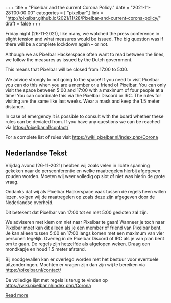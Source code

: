 +++
title = "Pixelbar and the current Corona Policy."
date = "2021-11-28T00:00:00"
categories = [ "pixelbar",]
link = "http://pixelbar.github.io/2021/11/28/Pixelbar-and-current-corona-policy/"
draft = false
+++

<p>Friday night (26-11-2021), like many, we watched the press conference in slight tension and what measures would be issued. The big question was if there will be a complete lockdown again – or not.</p>

<p>Although we as Pixelbar Hackerspace often want to read between the lines, we follow the measures as issued by the Dutch government.</p>

<p>This means that Pixelbar will be closed from 17:00 to 5:00.</p>

<p>We advice strongly to not going to the space! If you need to visit Pixelbar you can do this when you are a member or a friend of Pixelbar. You can only visit the space between 5:00 and 17:00 with a maximum of four people at a time! You can coördinate this via the Pixelbar Discord or IRC. The rules for visiting are the same like last weeks. Wear a mask and keep the 1.5 meter distance.</p>

<p>In case of emergency it is possible to consult with the board whether these rules can be deviated from. If you have any questions we can be reached via <a href="https://pixelbar.nl/contact/">https://pixelbar.nl/contact/</a></p>

<p>For a complete list of rules visit <a href="https://wiki.pixelbar.nl/index.php/Corona">https://wiki.pixelbar.nl/index.php/Corona</a></p>

<h2>Nederlandse Tekst</h2>

<p>Vrijdag avond (26-11-2021) hebben wij zoals velen in lichte spanning gekeken naar de persconferentie en welke maatregelen hierbij afgegeven zouden worden. Moeten wij weer volledig op slot of niet was hierin de grote vraag.</p>

<p>Ondanks dat wij als Pixelbar Hackerspace vaak tussen de regels heen willen lezen, volgen wij de maatregelen op zoals deze zijn afgegeven door de Nederlandse overheid.</p>

<p>Dit betekent dat Pixelbar van 17:00 tot en met 5:00 gesloten zal zijn.</p>

<p>We adviseren met klem om niet naar Pixelbar te gaan! Wanneer je toch naar Pixelbar moet kan dit alleen als je een member of friend van Pixelbar bent. Je kan alleen tussen 5:00 en 17:00 langs komen met een maximum van vier personen tegelijk. Overleg in de Pixelbar Discord of IRC als je van plan bent om te gaan. De regels zijn hetzelfde als afgelopen weken. Draag een mondkapje en houd 1.5 meter afstand.</p>

<p>Bij noodgevallen kan er overlegd worden met het bestuur voor eventuele uitzonderingen. Mochten er vragen zijn dan zijn wij te bereiken via <a href="https://pixelbar.nl/contact/">https://pixelbar.nl/contact/</a></p>

<p>De volledige lijst met regels is terug te vinden op <a href="https://wiki.pixelbar.nl/index.php/Corona">https://wiki.pixelbar.nl/index.php/Corona</a></p>

[Read more](http://pixelbar.github.io/2021/11/28/Pixelbar-and-current-corona-policy/)